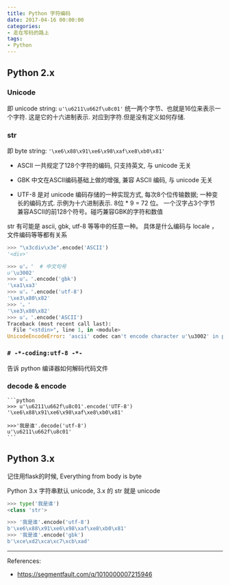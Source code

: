 ```yaml
---
title: Python 字符编码
date: 2017-04-16 00:00:00
categories:
- 走在写码的路上
tags:
- Python
---
```



## Python 2.x

### Unicode

即 unicode string: `u'\u6211\u662f\u8c01'`
统一两个字节、也就是16位来表示一个字符. 这是它的十六进制表示. 对应到字符.但是没有定义如何存储.

### str

即 byte string: `'\xe6\x88\x91\xe6\x98\xaf\xe8\xb0\x81'`

- ASCII
一共规定了128个字符的编码, 只支持英文, 与 unicode 无关

- GBK
中文在ASCII编码基础上做的增强, 兼容 ASCII 编码, 与 unicode 无关

- UTF-8
是对 unicode 编码存储的一种实现方式, 每次8个位传输数据; 一种变长的编码方式. 示例为十六进制表示.
8位 * 9 = 72 位。 一个汉字占3个字节
兼容ASCII的前128个符号。碰巧兼容GBK的字符和数值

str 有可能是 ascii, gbk, utf-8 等等中的任意一种。 具体是什么编码与 locale ，文件编码等等都有关系

```python
>>> "\x3cdiv\x3e".encode('ASCII')
'<div>'

>>> u'。'  # 中文句号
u'\u3002'
>>> u'。'.encode('gbk')
'\xa1\xa3'
>>> u'。'.encode('utf-8')
'\xe3\x80\x82'
>>> '。'
'\xe3\x80\x82'
>>> u'。'.encode('ASCII')
Traceback (most recent call last):
  File "<stdin>", line 1, in <module>
UnicodeEncodeError: 'ascii' codec can't encode character u'\u3002' in position 0: ordinal not in range(128)
```

### `# -*-coding:utf-8 -*-`
告诉 python 编译器如何解码代码文件

### decode & encode
    ```python
    >>> u'\u6211\u662f\u8c01'.encode('UTF-8')
    '\xe6\x88\x91\xe6\x98\xaf\xe8\xb0\x81'

    >>>'我是谁'.decode('utf-8')
    u'\u6211\u662f\u8c01'
    ```

## Python 3.x

记住用flask的时候, Everything from body is byte

Python 3.x 字符串默认 unicode, 3.x 的 str 就是 unicode

```python
>>> type('我是谁')
<class 'str'>

>>> '我是谁'.encode('utf-8')
b'\xe6\x88\x91\xe6\x98\xaf\xe8\xb0\x81'
>>> '我是谁'.encode('gbk')
b'\xce\xd2\xca\xc7\xcb\xad'
```

-----------------------
References:
- https://segmentfault.com/q/1010000007215946